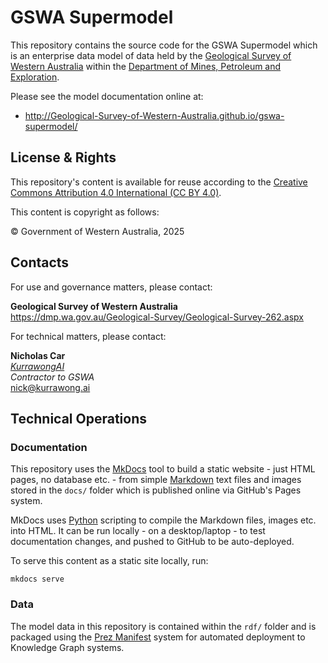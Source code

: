 # GSWA Supermodel

This repository contains the source code for the GSWA Supermodel which is an enterprise data model of data held by the [Geological Survey of Western Australia](https://www.wa.gov.au/organisation/department-of-mines-petroleum-and-exploration/geological-survey-of-western-australia) within the [Department of Mines, Petroleum and Exploration](https://www.wa.gov.au/organisation/department-of-mines-petroleum-and-exploration).

Please see the model documentation online at:

* <http://Geological-Survey-of-Western-Australia.github.io/gswa-supermodel/>

## License & Rights

This repository's content is available for reuse according to the [Creative Commons Attribution 4.0 International (CC BY 4.0)](https://creativecommons.org/licenses/by/4.0/).

This content is copyright as follows:

&copy; Government of Western Australia, 2025

## Contacts

For use and governance matters, please contact:

**Geological Survey of Western Australia**  
<https://dmp.wa.gov.au/Geological-Survey/Geological-Survey-262.aspx>

For technical matters, please contact:

**Nicholas Car**  
_[KurrawongAI](https://kurrawong.ai)_  
_Contractor to GSWA_  
<nick@kurrawong.ai>

## Technical Operations

### Documentation 

This repository uses the [MkDocs](https://www.mkdocs.org/) tool to build a static website - just HTML pages, no database etc. - from simple [Markdown](https://www.markdownguide.org/) text files and images stored in the `docs/` folder which is published online via GitHub's Pages system.

MkDocs uses [Python](https://www.python.org/) scripting to compile the Markdown files, images etc. into HTML. It can be run locally - on a desktop/laptop - to test documentation changes, and pushed to GitHub to be auto-deployed.

To serve this content as a static site locally, run:

`mkdocs serve`

### Data

The model data in this repository is contained within the `rdf/` folder and is packaged using the [Prez Manifest](https://prez.dev/manifest) system for automated deployment to Knowledge Graph systems.

